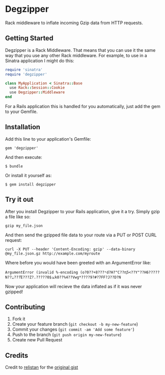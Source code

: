 # Degzipper
Rack middleware to inflate incoming Gzip data from HTTP requests.

## Getting Started
Degzipper is a Rack Middleware. That means that you can use it the same way that you use any other Rack middleware. For example, to use in a Sinatra application I might do this:

```ruby
require 'sinatra'
require 'degzipper'

class MyApplication < Sinatra::Base
  use Rack::Session::Cookie
  use Degzipper::Middleware
end
```

For a Rails application this is handled for you automatically, just add the gem to your Gemfile.

## Installation

Add this line to your application's Gemfile:

    gem 'degzipper'

And then execute:

    $ bundle

Or install it yourself as:

    $ gem install degzipper
    
## Try it out

After you install Degzipper to your Rails application, give it a try. Simply gzip a file like so:

	gzip my_file.json

And then send the gzipped file data to your route via a PUT or POST CURL request:

	curl -X PUT --header 'Content-Encoding: gzip' --data-binary @my_file.json.gz http://example.com/myroute
	
Where before you would have been greeted with an ArgumentError like:

	ArgumentError (invalid %-encoding (o?0??+8???ʶd?H?"C??ԥ5<??Y"??H6?????N??߽???Έ???Z?.?????0$ٸߏk0??%4??Vwg*????9?#?7FF?J??D?N

Now your application will recieve the data inflated as if it was never gzipped!


## Contributing

1. Fork it
2. Create your feature branch (`git checkout -b my-new-feature`)
3. Commit your changes (`git commit -am 'Add some feature'`)
4. Push to the branch (`git push origin my-new-feature`)
5. Create new Pull Request

## Credits
Credit to [relistan](https://github.com/relistan) for the [original gist](https://gist.github.com/relistan/2109707)